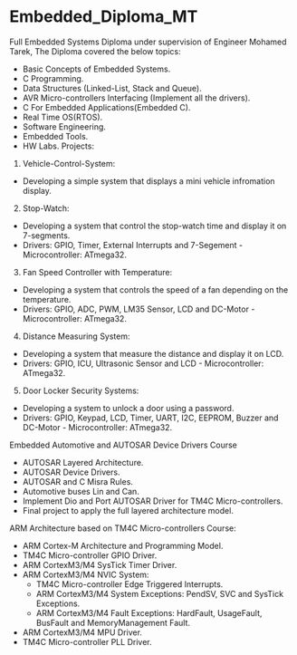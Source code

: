 # Embedded_Diploma_MT
Full Embedded Systems Diploma under supervision of Engineer Mohamed Tarek, The Diploma covered the below topics:
- Basic Concepts of Embedded Systems.
- C Programming.
- Data Structures (Linked-List, Stack and Queue).
- AVR Micro-controllers Interfacing (Implement all the drivers).
- C For Embedded Applications(Embedded C).
- Real Time OS(RTOS).
- Software Engineering.
- Embedded Tools.
- HW Labs.
Projects:
1. Vehicle-Control-System:
  - Developing a simple system that displays a mini vehicle infromation display.
2. Stop-Watch:
  - Developing a system that control the stop-watch time and display it on 7-segments.
  - Drivers: GPIO, Timer, External Interrupts and 7-Segement - Microcontroller: ATmega32.
3. Fan Speed Controller with Temperature:
  - Developing a system that controls the speed of a fan depending on the temperature.
  - Drivers: GPIO, ADC, PWM, LM35 Sensor, LCD and DC-Motor - Microcontroller: ATmega32.
4. Distance Measuring System:
  - Developing a system that measure the distance and display it on LCD.
  - Drivers: GPIO, ICU, Ultrasonic Sensor and LCD - Microcontroller: ATmega32.
5. Door Locker Security Systems:
  - Developing a system to unlock a door using a password.
  - Drivers: GPIO, Keypad, LCD, Timer, UART, I2C, EEPROM, Buzzer and DC-Motor - Microcontroller: ATmega32.

Embedded Automotive and AUTOSAR Device Drivers Course
  - AUTOSAR Layered Architecture.
  - AUTOSAR Device Drivers.
  - AUTOSAR and C Misra Rules.
  -  Automotive buses Lin and Can.
  - Implement Dio and Port AUTOSAR Driver for TM4C Micro-controllers.
  - Final project to apply the full layered architecture model.

ARM Architecture based on TM4C Micro-controllers Course:
  - ARM Cortex-M Architecture and Programming Model.
  - TM4C Micro-controller GPIO Driver.
  - ARM CortexM3/M4 SysTick Timer Driver.
  - ARM CortexM3/M4 NVIC System:
    - TM4C Micro-controller Edge Triggered Interrupts.
    - ARM CortexM3/M4 System Exceptions: PendSV, SVC and SysTick Exceptions.
    - ARM CortexM3/M4 Fault Exceptions: HardFault, UsageFault, BusFault and MemoryManagement Fault.
  - ARM CortexM3/M4 MPU Driver.
  - TM4C Micro-controller PLL Driver.
